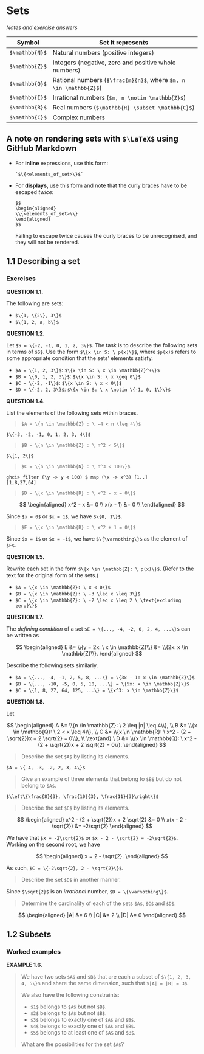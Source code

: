 # Sets

_Notes and exercise answers_

| **Symbol** | **Set it represents** |
| --- | --- |
| `$\mathbb{N}$` | Natural numbers (positive integers) |
| `$\mathbb{Z}$` | Integers (negative, zero and positive whole numbers) |
| `$\mathbb{Q}$` | Rational numbers (`$\frac{m}{n}$`, where `$m, n \in \mathbb{Z}$`) |
| `$\mathbb{I}$` | Irrational numbers (`$m, n \notin \mathbb{Z}$`) |
| `$\mathbb{R}$` | Real numbers (`$\mathbb{R} \subset \mathbb{C}$`) |
| `$\mathbb{C}$` | Complex numbers |

## A note on rendering sets with `$\LaTeX$` using GitHub Markdown

- For **inline** expressions, use this form:
    ```
    `$\{<elements_of_set>\}$`
    ```
- For **displays**, use this form and note that the curly braces have to be escaped _twice_:
    ```
    $$
    \begin{aligned}
    \\{<elements_of_set>\\}
    \end{aligned}
    $$
    ```
  Failing to escape twice causes the curly braces to be unrecognised, and they will not be rendered.

## 1.1 Describing a set

### Exercises

**QUESTION 1.1.**

The following are sets:

- `$\{1, \{2\}, 3\}$`
- `$\{1, 2, a, b\}$`

**QUESTION 1.2.**

Let `$S = \{-2, -1, 0, 1, 2, 3\}$`. The task is to describe the following sets in terms of `$S$`. Use the form `$\{x \in S: \ p(x)\}$`, where `$p(x)$` refers to some appropriate condition that the sets’ elements satisfy.

- `$A = \{1, 2, 3\}$`: `$\{x \in S: \ x \in \mathbb{Z}^+\}$`
- `$B = \{0, 1, 2, 3\}$`: `$\{x \in S: \ x \geq 0\}$`
- `$C = \{-2, -1\}$`: `$\{x \in S: \ x < 0\}$`
- `$D = \{-2, 2, 3\}$`: `$\{x \in S: \ x \notin \{-1, 0, 1\}\}$`

**QUESTION 1.4.**

List the elements of the following sets within braces.

> `$A = \{n \in \mathbb{Z} : \ -4 < n \leq 4\}$`  

`$\{-3, -2, -1, 0, 1, 2, 3, 4\}$`

> `$B = \{n \in \mathbb{Z} : \ n^2 < 5\}$`  

`$\{1, 2\}$`

> `$C = \{n \in \mathbb{N} : \ n^3 < 100\}$`  
    
```
ghci> filter (\y -> y < 100) $ map (\x -> x^3) [1..]
[1,8,27,64]
```

> `$D = \{x \in \mathbb{R} : \ x^2 - x = 0\}$`

$$
\begin{aligned}
x^2 - x &= 0 \\
x(x - 1) &= 0 \\
\end{aligned}
$$

Since `$x = 0$` or `$x = 1$`, we have `$\{0, 1\}$`.

> `$E = \{x \in \mathbb{R} : \ x^2 + 1 = 0\}$`

Since `$x = i$` or `$x = -i$`, we have `$\{\varnothing\}$` as the element of `$E$`.

**QUESTION 1.5.**

Rewrite each set in the form `$\{x \in \mathbb{Z}: \ p(x)\}$`. (Refer to the text for the original form of the sets.)

- `$A = \{x \in \mathbb{Z}: \ x < 0\}$`
- `$B = \{x \in \mathbb{Z}: \ -3 \leq x \leq 3\}$`
- `$C = \{x \in \mathbb{Z}: \ -2 \leq x \leq 2 \ \text{excluding zero}\}$`

**QUESTION 1.7.**

The _defining condition_ of a set `$E = \{..., -4, -2, 0, 2, 4, ...\}$` can be written as

$$
\begin{aligned}
E &= \\{y = 2x: \ x \in \mathbb{Z}\\}
&= \\{2x: x \in \mathbb{Z}\\}.
\end{aligned}
$$

Describe the following sets similarly.

- `$A = \{..., -4, -1, 2, 5, 8, ...\} = \{3x - 1: x \in \mathbb{Z}\}$`
- `$B = \{..., -10, -5, 0, 5, 10, ...\} = \{5x: x \in \mathbb{Z}\}$`
- `$C = \{1, 8, 27, 64, 125, ...\} = \{x^3: x \in \mathbb{Z}\}$`

**QUESTION 1.8.**

Let

$$
\begin{aligned}
A &= \\{n \in \mathbb{Z}: \ 2 \leq |n| \leq 4\\}, \\
B &= \\{x \in \mathbb{Q}: \ 2 < x \leq 4\\}, \\
C &= \\{x \in \mathbb{R}: \ x^2 - (2 + \sqrt{2})x + 2 \sqrt{2} = 0\\}, \\
\text{and} \ D &= \\{x \in \mathbb{Q}: \ x^2 - (2 + \sqrt{2})x + 2 \sqrt{2} = 0\\}.
\end{aligned}
$$

> Describe the set `$A$` by listing its elements.

`$A = \{-4, -3, -2, 2, 3, 4\}$`

> Give an example of three elements that belong to `$B$` but do not belong to `$A$`.

`$\left\{\frac{8}{3}, \frac{10}{3}, \frac{11}{3}\right\}$`

> Describe the set `$C$` by listing its elements.

$$
\begin{aligned}
x^2 - (2 + \sqrt{2})x + 2 \sqrt{2} &= 0 \\
x(x - 2 - \sqrt{2}) &= -2\sqrt{2}
\end{aligned}
$$

We have that `$x = -2\sqrt{2}$` or `$x - 2 - \sqrt{2} = -2\sqrt{2}$`. Working on the second root, we have

$$
\begin{aligned}
x = 2 - \sqrt{2}.
\end{aligned}
$$

As such, `$C = \{-2\sqrt{2}, 2 - \sqrt{2}\}$`.

> Describe the set `$D$` in another manner.

Since `$\sqrt{2}$` is an _irrational_ number, `$D = \{\varnothing\}$`.

> Determine the cardinality of each of the sets `$A$`, `$C$` and `$D$`.

$$
\begin{aligned}
|A| &= 6 \\
|C| &= 2 \\
|D| &= 0
\end{aligned}
$$

## 1.2 Subsets

### Worked examples

**EXAMPLE 1.6.**

> We have two sets `$A$` and `$B$` that are each a subset of `$\{1, 2, 3, 4, 5\}$` and share the same dimension, such that `$|A| = |B| = 3$`.
>
> We also have the following constraints:
>
> - `$1$` belongs to `$A$` but not `$B$`.
> - `$2$` belongs to `$A$` but not `$B$`.
> - `$3$` belongs to exactly one of `$A$` and `$B$`.
> - `$4$` belongs to exactly one of `$A$` and `$B$`.
> - `$5$` belongs to at least one of `$A$` and `$B$`.
>
> What are the possibilities for the set `$A$`?
